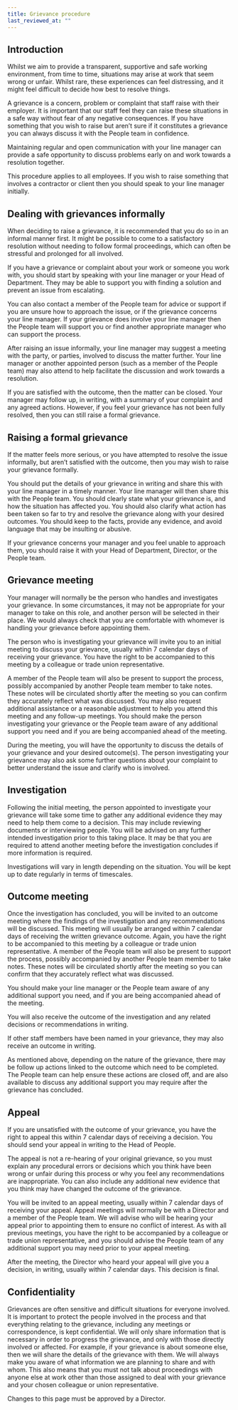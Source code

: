 ```yaml
---
title: Grievance procedure
last_reviewed_at: ""
---
```

## Introduction

Whilst we aim to provide a transparent, supportive and safe working environment, from time to time, situations may arise at work that seem wrong or unfair. Whilst rare, these experiences can feel distressing, and it might feel difficult to decide how best to resolve things. 

A grievance is a concern, problem or complaint that staff raise with their employer. It is important that our staff feel they can raise these situations in a safe way without fear of any negative consequences. If you have something that you wish to raise but aren’t sure if it constitutes a grievance you can always discuss it with the People team in confidence.

Maintaining regular and open communication with your line manager can provide a safe opportunity to discuss problems early on and work towards a resolution together. 

This procedure applies to all employees. If you wish to raise something that involves a contractor or client then you should speak to your line manager initially.

## Dealing with grievances informally

When deciding to raise a grievance, it is recommended that you do so in an informal manner first. It might be possible to come to a satisfactory resolution without needing to follow formal proceedings, which can often be stressful and prolonged for all involved.   

If you have a grievance or complaint about your work or someone you work with, you should start by speaking with your line manager or your Head of Department. They may be able to support you with finding a solution and prevent an issue from escalating. 

You can also contact a member of the People team for advice or support if you are unsure how to approach the issue, or if the grievance concerns your line manager. If your grievance does involve your line manager then the People team will support you or find another appropriate manager who can support the process.

After raising an issue informally, your line manager may suggest a meeting with the party, or parties, involved to discuss the matter further. Your line manager or another appointed person (such as a member of the People team) may also attend to help facilitate the discussion and work towards a resolution. 

If you are satisfied with the outcome, then the matter can be closed. Your manager may follow up, in writing, with a summary of your complaint and any agreed actions. However, if you feel your grievance has not been fully resolved, then you can still raise a formal grievance. 

## Raising a formal grievance

If the matter feels more serious, or you have attempted to resolve the issue informally, but aren’t satisfied with the outcome, then you may wish to raise your grievance formally. 

You should put the details of your grievance in writing and share this with your line manager in a timely manner. Your line manager will then share this with the People team. You should clearly state what your grievance is, and how the situation has affected you. You should also clarify what action has been taken so far to try and resolve the grievance along with your desired outcomes. You should keep to the facts, provide any evidence, and avoid language that may be insulting or abusive.

If your grievance concerns your manager and you feel unable to approach them, you should raise it with your Head of Department, Director, or the People team. 

## Grievance meeting

Your manager will normally be the person who handles and investigates your grievance. In some circumstances, it may not be appropriate for your manager to take on this role, and another person will be selected in their place. We would always check that you are comfortable with whomever is handling your grievance before appointing them. 

The person who is investigating your grievance will invite you to an initial meeting to discuss your grievance, usually within 7 calendar days of receiving your grievance. You have the right to be accompanied to this meeting by a colleague or trade union representative. 

A member of the People team will also be present to support the process, possibly accompanied by another People team member to take notes. These notes will be circulated shortly after the meeting so you can confirm they accurately reflect what was discussed. You may also request additional assistance or a reasonable adjustment to help you attend this meeting and any follow-up meetings. You should make the person investigating your grievance or the People team aware of any additional support you need and if you are being accompanied ahead of the meeting.

During the meeting, you will have the opportunity to discuss the details of your grievance and your desired outcome(s). The person investigating your grievance may also ask some further questions about your complaint to better understand the issue and clarify who is involved. 

## Investigation

Following the initial meeting, the person appointed to investigate your grievance will take some time to gather any additional evidence they may need to help them come to a decision. This may include reviewing documents or interviewing people. You will be advised on any further intended investigation prior to this taking place. It may be that you are required to attend another meeting before the investigation concludes if more information is required. 

Investigations will vary in length depending on the situation. You will be kept up to date regularly in terms of timescales.  

## Outcome meeting

Once the investigation has concluded, you will be invited to an outcome meeting where the findings of the investigation and any recommendations will be discussed. This meeting will usually be arranged within 7 calendar days of receiving the written grievance outcome. Again, you have the right to be accompanied to this meeting by a colleague or trade union representative. A member of the People team will also be present to support the process, possibly accompanied by another People team member to take notes. These notes will be circulated shortly after the meeting so you can confirm that they accurately reflect what was discussed. 

You should make your line manager or the People team aware of any additional support you need, and if you are being accompanied ahead of the meeting.

You will also receive the outcome of the investigation and any related decisions or recommendations in writing.

If other staff members have been named in your grievance, they may also receive an outcome in writing.

As mentioned above, depending on the nature of the grievance, there may be follow up actions linked to the outcome which need to be completed. The People team can help ensure these actions are closed off, and are also available to discuss any additional support you may require after the grievance has concluded.

## Appeal

If you are unsatisfied with the outcome of your grievance, you have the right to appeal this within 7 calendar days of receiving a decision. You should send your appeal in writing to the Head of People.

The appeal is not a re-hearing of your original grievance, so you must explain any procedural errors or decisions which you think have been wrong or unfair during this process or why you feel any recommendations are inappropriate. You can also include any additional new evidence that you think may have changed the outcome of the grievance.

You will be invited to an appeal meeting, usually within 7 calendar days of receiving your appeal. Appeal meetings will normally be with a Director and a member of the People team. We will advise who will be hearing your appeal prior to appointing them to ensure no conflict of interest. As with all previous meetings, you have the right to be accompanied by a colleague or trade union representative, and you should advise the People team of any additional support you may need prior to your appeal meeting. 

After the meeting, the Director who heard your appeal will give you a decision, in writing, usually within 7 calendar days. This decision is final.

## Confidentiality

Grievances are often sensitive and difficult situations for everyone involved. It is important to protect the people involved in the process and that everything relating to the grievance, including any meetings or correspondence, is kept confidential. We will only share information that is necessary in order to progress the grievance, and only with those directly involved or affected. For example, if your grievance is about someone else, then we will share the details of the grievance with them. We will always make you aware of what information we are planning to share and with whom. This also means that you must not talk about proceedings with anyone else at work other than those assigned to deal with your grievance and your chosen colleague or union representative.

Changes to this page must be approved by a Director.